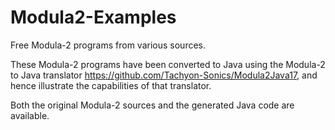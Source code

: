 # Modula2-Examples

Free Modula-2 programs from various sources.

These Modula-2 programs have been converted to Java using the Modula-2 to Java translator https://github.com/Tachyon-Sonics/Modula2Java17, and hence illustrate the capabilities of that translator.

Both the original Modula-2 sources and the generated Java code are available.
